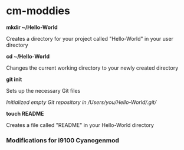 cm-moddies
==========
**mkdir ~/Hello-World**

Creates a directory for your project called "Hello-World" in your user directory

**cd ~/Hello-World**

Changes the current working directory to your newly created directory

**git init**

Sets up the necessary Git files

*Initialized empty Git repository in /Users/you/Hello-World/.git/*

**touch README**

Creates a file called "README" in your Hello-World directory


### Modifications for i9100 Cyanogenmod
